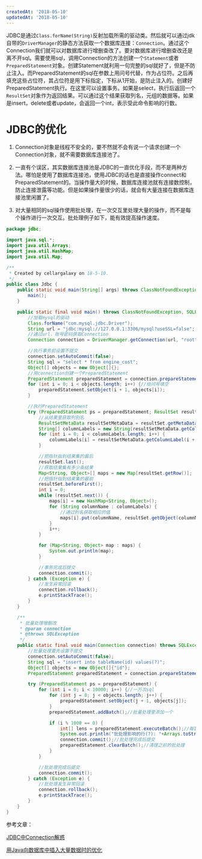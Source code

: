 ```yaml
---
createdAt: '2018-05-10'
updatedAt: '2018-05-10'
---
```

JDBC是通过`Class.forName(String)`反射加载所需的驱动类。然后就可以通过jdk自带的`DriverManager`的静态方法获取一个数据库连接：`Connection`。通过这个Connection我们就可以对数据库进行增删查改了。要对数据库进行增删查改还是离不开sql。需要使用sql，调用Connection的方法创建一个`Statement`或者`PreparedStatement`对象。创建Statement就利用一句完整的sql就好了，但是不防止注入。而PreparedStatement的sql在参数上用问号代替，作为占位符。之后再填充这些占位符，其占位符是用下标指定，下标从1开始，是防止注入的。创建好PreparedStatement执行。在这里可以设置事务。如果是select，执行后返回一个`ResultSet`对象作为返回结果。可以通过这个结果获取列名，元组的数据等。如果是insert，delete或者update，会返回一个int，表示受此命令影响的行数。

<!--more-->

# JDBC的优化
1. Connection对象是线程不安全的，要不然就不会有说一个请求创建一个Connection对象，就不需要数据库连接池了。

2. 一直有个误区，其实数据库连接池是JDBC的一直优化手段，而不是两种方法。哪怕是使用了数据库连接池，使用JDBC的话也是直接操作connect和PreparedStatement的。当操作量大的时候，数据库连接池就有连接数控制，防止连接泄露等功能。但是如果操作量很少的话，就会有大量连接在数据库连接池里闲置了。

3. 对大量相同的sql操作使用批处理，在一次交互里处理大量的操作，而不是每个操作进行一次交互。批处理例子如下，能有效提高操作速度。

```java
package jdbc;

import java.sql.*;
import java.util.Arrays;
import java.util.HashMap;
import java.util.Map;

/**
 * Created by cellargalaxy on 18-5-10.
 */
public class Jdbc {
    public static void main(String[] args) throws ClassNotFoundException, SQLException {
        main();
    }

    public static final void main() throws ClassNotFoundException, SQLException {
        //加载mysql的驱动
        Class.forName("com.mysql.jdbc.Driver");
        String url = "jdbc:mysql://127.0.0.1:3306/mysql?useSSL=false";
        //通过url，账号密码获取Connection
        Connection connection = DriverManager.getConnection(url, "root", "pass");

        //执行事务前设置不提交
        connection.setAutoCommit(false);
        String sql = "select * from engine_cost";
        Object[] objects = new Object[]{};
        //用connection创建一个PreparedStatement
        PreparedStatement preparedStatement = connection.prepareStatement(sql);
        for (int i = 0; i < objects.length; i++) {//给问号填空
            preparedStatement.setObject(i + 1, objects[i]);
        }

        //执行PreparedStatement
        try (PreparedStatement ps = preparedStatement; ResultSet resultSet = preparedStatement.executeQuery()) {
            //从结果里获取列别名
            ResultSetMetaData resultSetMetaData = resultSet.getMetaData();
            String[] columnLabels = new String[resultSetMetaData.getColumnCount()];
            for (int i = 0; i < columnLabels.length; i++) {
                columnLabels[i] = resultSetMetaData.getColumnLabel(i + 1);
            }

            //把指针指到结果集的最后
            resultSet.last();
            //获取结果集有多少条结果
            Map<String, Object>[] maps = new Map[resultSet.getRow()];
            //把指针指到结果集的最前
            resultSet.beforeFirst();
            int i = 0;
            while (resultSet.next()) {
                maps[i] = new HashMap<String, Object>();
                for (String columnName : columnLabels) {
                    //通过列名获取相应的值
                    maps[i].put(columnName, resultSet.getObject(columnName));
                }
                i++;
            }

            for (Map<String, Object> map : maps) {
                System.out.println(map);
            }

            //事务完成后提交
            connection.commit();
        } catch (Exception e) {
            //发生异常回滚
            connection.rollback();
            e.printStackTrace();
        }
    }

    /**
     * 批量处理增删改
     * @param connection
     * @throws SQLException
     */
    public static final void main(Connection connection) throws SQLException {
        //批量处理要先设置不提交
        connection.setAutoCommit(false);
        String sql = "insert into tableName(id) values(?)";
        Object[] objects = new Object[]{"id"};
        PreparedStatement preparedStatement = connection.prepareStatement(sql);

        try (PreparedStatement ps = preparedStatement) {
            for (int i = 0; i < 10000; i++) {//一万次sql
                for (int j = 0; j < objects.length; j++) {
                    preparedStatement.setObject(j + 1, objects[j]);
                }
                preparedStatement.addBatch();//批量处理里添加一个

                if (i % 1000 == 0) {
                    int[] lens = preparedStatement.executeBatch();//每1000次提交一次批处理
                    System.out.println("批处理影响的行(?): "+Arrays.toString(lens));
                    connection.commit();//批处理完成后提交
                    preparedStatement.clearBatch();//清理之前的批处理
                }
            }

            //批处理完成后提交
            connection.commit();
        } catch (Exception e) {
            //批处理发生异常回滚
            connection.rollback();
            e.printStackTrace();
        }
    }
}

```

参考文章：

[JDBC中Connection解惑](http://shift-alt-ctrl.iteye.com/blog/1967020 "JDBC中Connection解惑")

[用Java向数据库中插入大量数据时的优化](http://geeklee.iteye.com/blog/1160949 "用Java向数据库中插入大量数据时的优化")